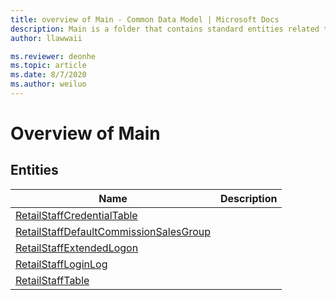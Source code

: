```yaml
---
title: overview of Main - Common Data Model | Microsoft Docs
description: Main is a folder that contains standard entities related to the Common Data Model.
author: llawwaii

ms.reviewer: deonhe
ms.topic: article
ms.date: 8/7/2020
ms.author: weiluo
---
```


# Overview of Main


## Entities

|Name|Description|
|---|---|
|[RetailStaffCredentialTable](RetailStaffCredentialTable.md)||
|[RetailStaffDefaultCommissionSalesGroup](RetailStaffDefaultCommissionSalesGroup.md)||
|[RetailStaffExtendedLogon](RetailStaffExtendedLogon.md)||
|[RetailStaffLoginLog](RetailStaffLoginLog.md)||
|[RetailStaffTable](RetailStaffTable.md)||
